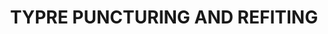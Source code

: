 ---
title: "TYPRE PUNCTURING AND REFITING"
url: /kasargod/typre-puncturing-and-refiting/
shop: tyres
---